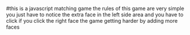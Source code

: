 #this is a javascript matching game
the rules of this game are very simple you just have to notice
the extra face in the left side area and you have to click if
you click the right face the game getting harder by adding more faces 
